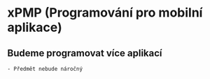 # xPMP (Programování pro mobilní aplikace)

## Budeme programovat více aplikací
    - Předmět nebude náročný